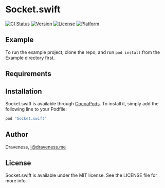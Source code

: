 # Socket.swift

[![CI Status](http://img.shields.io/travis/Draveness/Socket.swift.svg?style=flat)](https://travis-ci.org/Draveness/Socket.swift)
[![Version](https://img.shields.io/cocoapods/v/Socket.swift.svg?style=flat)](http://cocoapods.org/pods/Socket.swift)
[![License](https://img.shields.io/cocoapods/l/Socket.swift.svg?style=flat)](http://cocoapods.org/pods/Socket.swift)
[![Platform](https://img.shields.io/cocoapods/p/Socket.swift.svg?style=flat)](http://cocoapods.org/pods/Socket.swift)

## Example

To run the example project, clone the repo, and run `pod install` from the Example directory first.

## Requirements

## Installation

Socket.swift is available through [CocoaPods](http://cocoapods.org). To install
it, simply add the following line to your Podfile:

```ruby
pod "Socket.swift"
```

## Author

Draveness, i@draveness.me

## License

Socket.swift is available under the MIT license. See the LICENSE file for more info.

